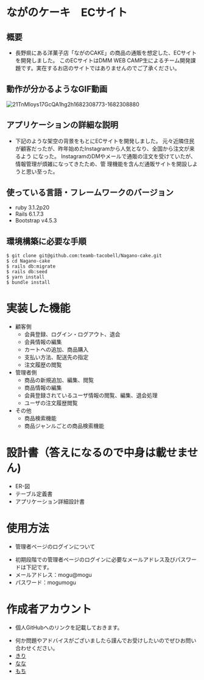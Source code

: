# ながのケーキ　ECサイト
## 概要
* 長野県にある洋菓子店「ながのCAKE」の商品の通販を想定した、ECサイトを開発しました。
このECサイトはDMM WEB CAMP生によるチーム開発課題です。実在するお店のサイトではありませんのでご了承ください。

## 動作が分かるようなGIF動画
![21TnMloys17GcQA1hg2h1682308773-1682308880](https://user-images.githubusercontent.com/124024707/233897473-e6f05567-1186-4a70-b977-451733f0c082.gif)

## アプリケーションの詳細な説明
* 下記のような架空の背景をもとにECサイトを開発しました。
元々近隣住民が顧客だったが、昨年始めたInstagramから人気となり、全国から注文が来るよう
になった。
InstagramのDMやメールで通販の注文を受けていたが、情報管理が煩雑になってきたため、管
理機能を含んだ通販サイトを開設しようと思い至った。

## 使っている言語・フレームワークのバージョン
* ruby 3.1.2p20
* Rails 6.1.7.3
* Bootstrap v4.5.3

## 環境構築に必要な手順
```
$ git clone git@github.com:teamb-tacobell/Nagano-cake.git
$ cd Nagano-cake
$ rails db:migrate
$ rails db:seed
$ yarn install
$ bundle install
```

# 実装した機能
* 顧客側
  - 会員登録、ログイン・ログアウト、退会
  - 会員情報の編集
  - カートへの追加、商品購入
  - 支払い方法、配送先の指定
  - 注文履歴の閲覧
* 管理者側
  - 商品の新規追加、編集、閲覧
  - 商品情報の編集
  - 会員登録されているユーザ情報の閲覧、編集、退会処理
  - ユーザの注文履歴閲覧
* その他
  - 商品検索機能
  - 商品ジャンルごとの商品検索機能

# 設計書（答えになるので中身は載せません)
* ER-図
* テーブル定義書
* アプリケーション詳細設計書

# 使用方法
* 管理者ページのログインについて
 - 初期段階での管理者ページのログインに必要なメールアドレス及びパスワードは下記です。
  - メールアドレス：mogu@mogu
  - パスワード：mogumogu

# 作成者アカウント
* 個人GitHubへのリンクを記載しておきます。
 - 何か問題やアドバイスがございましたら謹んでお受けしたいのでぜひお問い合わせください。
  - [きり](https://github.com/Kiriko-I)
  - [なな](https://github.com/purana02)
  - [もち](https://github.com/purupuruputtyan)
